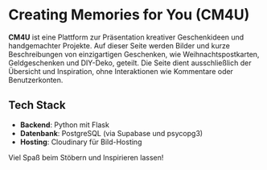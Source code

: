# Creating Memories for You (CM4U)

**CM4U** ist eine Plattform zur Präsentation kreativer Geschenkideen und handgemachter Projekte. Auf dieser Seite werden Bilder und kurze Beschreibungen von einzigartigen Geschenken, wie Weihnachtspostkarten, Geldgeschenken und DIY-Deko, geteilt. Die Seite dient ausschließlich der Übersicht und Inspiration, ohne Interaktionen wie Kommentare oder Benutzerkonten.

## Tech Stack

- **Backend**: Python mit Flask
- **Datenbank**: PostgreSQL (via Supabase und psycopg3)
- **Hosting**: Cloudinary für Bild-Hosting

Viel Spaß beim Stöbern und Inspirieren lassen!
